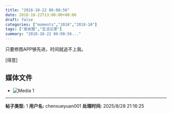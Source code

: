```yaml
---
title: "2018-10-22 06:08:56"
date: 2018-10-22T13:00:00+08:00
draft: false
categories: ["moments","2018","2018-10"]
tags: ["朋友圈","生活记录"]
summary: "2018-10-22 06:08:56..."
---
```


只要修图APP够先进，时间就追不上我。

[得意]

## 媒体文件

- ![Media 1](/Moments/photos/2018-10-22/201810220608560.jpg)

---

**帖子类型:** 1
**用户名:** chenxueyuan001
**处理时间:** 2025/8/28 21:16:25